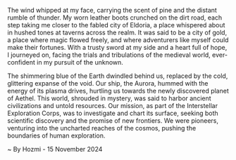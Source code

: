 
The wind whipped at my face, carrying the scent of pine and the distant rumble of thunder. My worn leather boots crunched on the dirt road, each step taking me closer to the fabled city of Eldoria, a place whispered about in hushed tones at taverns across the realm. It was said to be a city of gold, a place where magic flowed freely, and where adventurers like myself could make their fortunes. With a trusty sword at my side and a heart full of hope, I journeyed on, facing the trials and tribulations of the medieval world, ever-confident in my pursuit of the unknown. 

The shimmering blue of the Earth dwindled behind us, replaced by the cold, glittering expanse of the void. Our ship, the Aurora, hummed with the energy of its plasma drives, hurtling us towards the newly discovered planet of Aethel. This world, shrouded in mystery, was said to harbor ancient civilizations and untold resources. Our mission, as part of the Interstellar Exploration Corps, was to investigate and chart its surface, seeking both scientific discovery and the promise of new frontiers. We were pioneers, venturing into the uncharted reaches of the cosmos, pushing the boundaries of human exploration. 

~ By Hozmi - 15 November 2024
